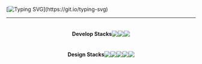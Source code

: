<!--## Hi there 👋-->
[![Typing SVG](https://readme-typing-svg.demolab.com?font=Fira+Code&pause=1000&width=435&lines=Hi%2C+I'm+Hamin%2C+Frontend+%26+Designer!)](https://git.io/typing-svg)
<hr />

<!--[![Top Langs](https://github-readme-stats.vercel.app/api/top-langs/?username=Hxmxx)](https://github.com/anuraghazra/github-readme-stats)-->
<div style="display: flex; justify-content: center; align-items: center;">
  <h4>Develop Stacks</h4>
  <img src="https://img.shields.io/badge/Next-20232a.svg?style=for-the-badge&logo=nextdotjs&logoColor=000000" /> <img src="https://img.shields.io/badge/react-20232a.svg?style=for-the-badge&logo=react&logoColor=61DAFB" /> <img src="https://img.shields.io/badge/typescript-20232a.svg?style=for-the-badge&logo=typescript&logoColor=3178C6" />
</div>
<div style="display: flex; justify-content: center; align-items: center;">
  <h4>Design Stacks</h4>
  <img src="https://img.shields.io/badge/figma-20232a.svg?style=for-the-badge&logo=figma&logoColor=F24E1E" /> <img src="https://img.shields.io/badge/photoshop-20232a.svg?style=for-the-badge&logo=adobephotoshop&logoColor=31A8FF" /> <img src="https://img.shields.io/badge/illustrator-20232a.svg?style=for-the-badge&logo=adobeillustrator&logoColor=FF9A00" /> <img src="https://img.shields.io/badge/premierepro-20232a.svg?style=for-the-badge&logo=adobepremierepro&logoColor=9999FF" /> <img src="https://img.shields.io/badge/aftereffect-20232a.svg?style=for-the-badge&logo=adobeaftereffects&logoColor=9999FF" />
</div>






<!--**Hxmxx/Hxmxx** is a ✨ _special_ ✨ repository because its `README.md` (this file) appears on your GitHub profile.

Here are some ideas to get you started:

- 🔭 I’m currently working on ...
- 🌱 I’m currently learning ...
- 👯 I’m looking to collaborate on ...
- 🤔 I’m looking for help with ...
- 💬 Ask me about ...
- 📫 How to reach me: ...
- 😄 Pronouns: ...
- ⚡ Fun fact: ...
-->
